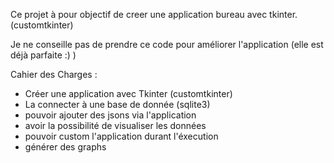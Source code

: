 Ce projet à pour objectif de creer une application bureau avec tkinter. (customtkinter)

Je ne conseille pas de prendre ce code pour améliorer l'application (elle est déjà parfaite :) )

Cahier des Charges :
- Créer une application avec Tkinter (customtkinter)
- La connecter à une base de donnée (sqlite3)
- pouvoir ajouter des jsons via l'application
- avoir la possibilité de visualiser les données
- pouvoir custom l'application durant l'éxecution
- générer des graphs

